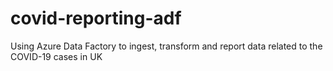 # covid-reporting-adf
Using Azure Data Factory to ingest, transform and report data related to the COVID-19 cases in UK
